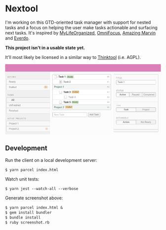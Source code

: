 # Nextool

I'm working on this GTD-oriented task manager with support for nested tasks and
a focus on helping the user make tasks actionable and surfacing next tasks. It's
inspired by [MyLifeOrganized](https://www.mylifeorganized.net/),
[OmniFocus](https://www.omnigroup.com/omnifocus/), [Amazing
Marvin](https://amazingmarvin.com/) and [Everdo](https://everdo.net/).

**This project isn't in a usable state yet.**

It'll most likely be licensed in a similar way to
[Thinktool](https://github.com/c2d7fa/thinktool) (i.e. AGPL).

![Screenshot](/screenshot.png?raw=true)

## Development

Run the client on a local development server:

    $ yarn parcel index.html

Watch unit tests:

    $ yarn jest --watch-all --verbose

Generate screenshot above:

    $ yarn parcel index.html &
    $ gem install bundler
    $ bundle install
    $ ruby screenshot.rb
